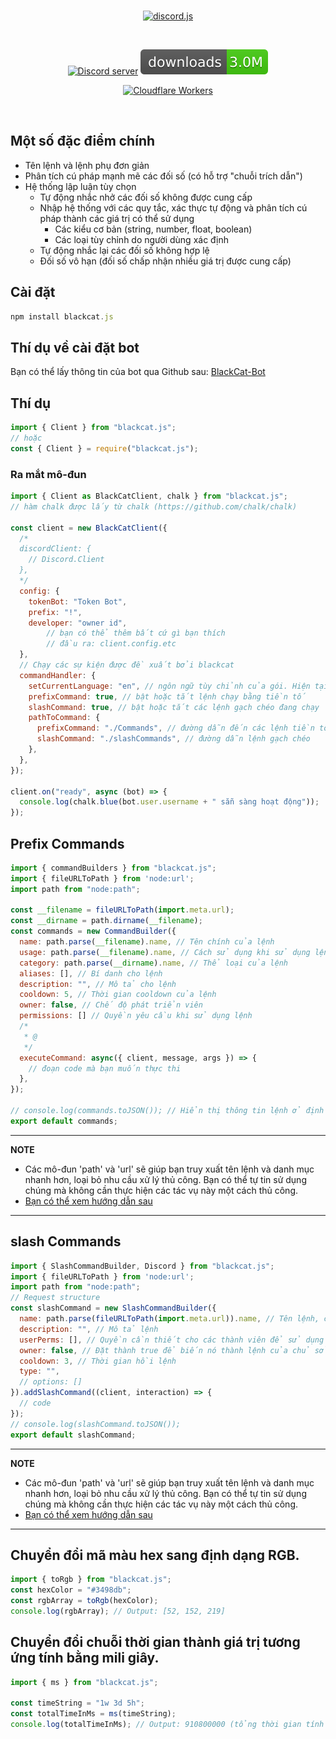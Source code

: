 <div align="center">
	<br />
	<p>
		<a href="https://discord.js.org"><img src="https://discord.js.org/static/logo.svg" width="546" alt="discord.js" /></a>
	</p>
	<br />
	<p>
		<a href="https://discord.com/invite/tSTY36dPWa"><img src="https://img.shields.io/discord/222078108977594368?color=5865F2&logo=discord&logoColor=white" alt="Discord server" /></a>
		<a href="https://www.npmjs.com/package/blackcat-djs"><img src="https://raw.githubusercontent.com/VinhBot/BlackCat-DJS/45b90ba964b8a6468d4001f10fa4fe776ca549fd/assets/logoDownload.svg" alt="npm downloads" /></a>
	</p>
	<p>
		<a href="https://blackcat-profile.vercel.app/"><img src="https://cdn.discordapp.com/attachments/1092880002695036950/1157163138228174898/f49e344952ef03656682df9af7d7e65a.jpg?ex=65729327&is=65601e27&hm=910512a26e1b9cecfe323f1f2a869c85c5e111a16474bc6278b1b71e8468a9de&" alt="Cloudflare Workers" height="44" /></a>
	</p>
  <br/>
</div>

## Một số đặc điểm chính
- Tên lệnh và lệnh phụ đơn giản
- Phân tích cú pháp mạnh mẽ các đối số (có hỗ trợ "chuỗi trích dẫn")
- Hệ thống lập luận tùy chọn
  * Tự động nhắc nhở các đối số không được cung cấp
  * Nhập hệ thống với các quy tắc, xác thực tự động và phân tích cú pháp thành các giá trị có thể sử dụng
    - Các kiểu cơ bản (string, number, float, boolean)
    - Các loại tùy chỉnh do người dùng xác định
  * Tự động nhắc lại các đối số không hợp lệ 
  * Đối số vô hạn (đối số chấp nhận nhiều giá trị được cung cấp)

## Cài đặt 
```js
npm install blackcat.js
```

## Thí dụ về cài đặt bot 
Bạn có thể lấy thông tin của bot qua Github sau: [BlackCat-Bot](https://github.com/VinhBot/BlackCat-DJS/blob/main/test/index.js)


## Thí dụ 
```js
import { Client } from "blackcat.js";
// hoặc
const { Client } = require("blackcat.js");
```

### Ra mắt mô-đun
```js
import { Client as BlackCatClient, chalk } from "blackcat.js";
// hàm chalk được lấy từ chalk (https://github.com/chalk/chalk)

const client = new BlackCatClient({
  /* 
  discordClient: {
    // Discord.Client
  }, 
  */
  config: {
    tokenBot: "Token Bot",
    prefix: "!",
    developer: "owner id",
		// bạn có thể thêm bất cứ gì bạn thích 
		// đầu ra: client.config.etc
  },
  // Chạy các sự kiện được đề xuất bởi blackcat
  commandHandler: {
    setCurrentLanguage: "en", // ngôn ngữ tùy chỉnh của gói. Hiện tại chỉ hỗ trợ 2 ngôn ngữ: vi: Tiếng Việt và en: Tiếng Anh
    prefixCommand: true, // bật hoặc tắt lệnh chạy bằng tiền tố
    slashCommand: true, // bật hoặc tắt các lệnh gạch chéo đang chạy
    pathToCommand: {
      prefixCommand: "./Commands", // đường dẫn đến các lệnh tiền tố
      slashCommand: "./slashCommands", // đường dẫn lệnh gạch chéo
    },
  },
});

client.on("ready", async (bot) => {
  console.log(chalk.blue(bot.user.username + " sẵn sàng hoạt động"));
});
```

## Prefix Commands
```js
import { commandBuilders } from "blackcat.js";
import { fileURLToPath } from 'node:url';
import path from "node:path";

const __filename = fileURLToPath(import.meta.url);
const __dirname = path.dirname(__filename);
const commands = new CommandBuilder({
  name: path.parse(__filename).name, // Tên chính của lệnh
  usage: path.parse(__filename).name, // Cách sử dụng khi sử dụng lệnh trợ giúp
  category: path.parse(__dirname).name, // Thể loại của lệnh
  aliases: [], // Bí danh cho lệnh
  description: "", // Mô tả cho lệnh
  cooldown: 5, // Thời gian cooldown của lệnh
  owner: false, // Chế độ phát triển viên
  permissions: [] // Quyền yêu cầu khi sử dụng lệnh
  /*
   * @
   */
  executeCommand: async({ client, message, args }) => {
    // đoạn code mà bạn muốn thực thi
  },
});

// console.log(commands.toJSON()); // Hiển thị thông tin lệnh ở định dạng JSON
export default commands;
```
---
**NOTE**
- Các mô-đun 'path' và 'url' sẽ giúp bạn truy xuất tên lệnh và danh mục nhanh hơn, loại bỏ nhu cầu xử lý thủ công. Bạn có thể tự tin sử dụng chúng mà không cần thực hiện các tác vụ này một cách thủ công.
- [Bạn có thể xem hướng dẫn sau](https://github.com/VinhBot/BlackCat-DJS/blob/main/test/Commands/Utility/ping.js)
---

## slash Commands
```js
import { SlashCommandBuilder, Discord } from "blackcat.js";
import { fileURLToPath } from 'node:url';
import path from "node:path";
// Request structure
const slashCommand = new SlashCommandBuilder({
  name: path.parse(fileURLToPath(import.meta.url)).name, // Tên lệnh, có thể viết hoa hoặc viết thường tùy ý
  description: "", // Mô tả lệnh
  userPerms: [], // Quyền cần thiết cho các thành viên để sử dụng lệnh
  owner: false, // Đặt thành true để biến nó thành lệnh của chủ sở hữu bot, false để tắt
  cooldown: 3, // Thời gian hồi lệnh
  type: "",
  // options: []
}).addSlashCommand((client, interaction) => {
  // code
});
// console.log(slashCommand.toJSON());
export default slashCommand;

```
---
**NOTE**
- Các mô-đun 'path' và 'url' sẽ giúp bạn truy xuất tên lệnh và danh mục nhanh hơn, loại bỏ nhu cầu xử lý thủ công. Bạn có thể tự tin sử dụng chúng mà không cần thực hiện các tác vụ này một cách thủ công.
- [Bạn có thể xem hướng dẫn sau](https://github.com/VinhBot/BlackCat-DJS/blob/main/test/slashCommands/Utility/ping.js)
---

## Chuyển đổi mã màu hex sang định dạng RGB.
```js
import { toRgb } from "blackcat.js";
const hexColor = "#3498db";
const rgbArray = toRgb(hexColor);
console.log(rgbArray); // Output: [52, 152, 219]
```

## Chuyển đổi chuỗi thời gian thành giá trị tương ứng tính bằng mili giây.
```js
import { ms } from "blackcat.js";

const timeString = "1w 3d 5h";
const totalTimeInMs = ms(timeString);
console.log(totalTimeInMs); // Output: 910800000 (tổng thời gian tính bằng mili giây)
```